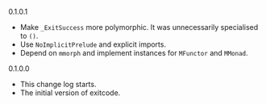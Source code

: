 0.1.0.1

* Make `_ExitSuccess` more polymorphic. It was unnecessarily specialised to `()`.
* Use `NoImplicitPrelude` and explicit imports.
* Depend on `mmorph` and implement instances for `MFunctor` and `MMonad`.

0.1.0.0

* This change log starts.
* The initial version of exitcode.

